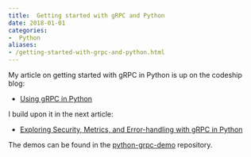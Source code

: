 ```yaml
---
title:  Getting started with gRPC and Python
date: 2018-01-01
categories:
-  Python
aliases:
- /getting-started-with-grpc-and-python.html
---
```



My article on getting started with gRPC in Python is up on the codeship blog:

- [Using gRPC in Python](https://blog.codeship.com/using-grpc-in-python/)

I build upon it in the next article:

- [Exploring Security, Metrics, and Error-handling with gRPC in Python](https://blog.codeship.com/exploring-security-metrics-and-error-handling-with-grpc-in-python/)


The demos can be found in the [python-grpc-demo](https://github.com/amitsaha/python-grpc-demo) repository.
